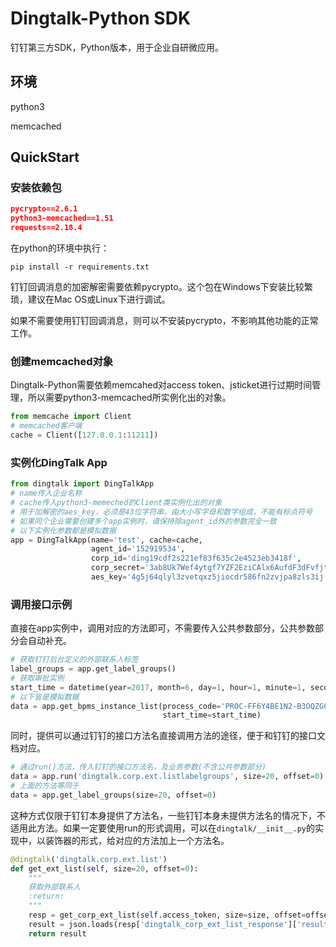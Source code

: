 # Dingtalk-Python SDK

钉钉第三方SDK，Python版本，用于企业自研微应用。

## 环境

python3

memcached

## QuickStart

### 安装依赖包

```json
pycrypto==2.6.1
python3-memcached==1.51
requests==2.18.4
```

在python的环境中执行：

```shell
pip install -r requirements.txt
```

钉钉回调消息的加密解密需要依赖pycrypto。这个包在Windows下安装比较繁琐，建议在Mac OS或Linux下进行调试。

如果不需要使用钉钉回调消息，则可以不安装pycrypto，不影响其他功能的正常工作。

### 创建memcached对象

Dingtalk-Python需要依赖memcahed对access token、jsticket进行过期时间管理，所以需要python3-memcached所实例化出的对象。

```python
from memcache import Client
# memcached客户端
cache = Client([127.0.0.1:11211])
```

### 实例化DingTalk App

```python
from dingtalk import DingTalkApp
# name传入企业名称
# cache传入python3-memeched的Client类实例化出的对象
# 用于加解密的aes_key，必须是43位字符串，由大小写字母和数字组成，不能有标点符号
# 如果同个企业需要创建多个app实例时，请保持除agent_id外的参数完全一致
# 以下实例化参数都是模拟数据
app = DingTalkApp(name='test', cache=cache,
                  agent_id='152919534',
                  corp_id='ding19cdf2s221ef83f635c2e4523eb3418f',
                  corp_secret='3ab8Uk7Wef4ytgf7YZF2EziCAlx6AufdF3dFvfjtu3532FG3AUgWNEJys',
                  aes_key='4g5j64qlyl3zvetqxz5jiocdr586fn2zvjpa8zls3ij')
```

### 调用接口示例

直接在app实例中，调用对应的方法即可，不需要传入公共参数部分，公共参数部分会自动补充。

```python
# 获取钉钉后台定义的外部联系人标签
label_groups = app.get_label_groups()
# 获取审批实例
start_time = datetime(year=2017, month=6, day=1, hour=1, minute=1, second=1, microsecond=1)
# 以下皆是模拟数据
data = app.get_bpms_instance_list(process_code='PROC-FF6Y4BE1N2-B3OQZGC9RLR4SY1MTNLQ1-91IFWS3', 
                                  start_time=start_time)
```

同时，提供可以通过钉钉的接口方法名直接调用方法的途径，便于和钉钉的接口文档对应。

```python
# 通过run()方法，传入钉钉的接口方法名，及业务参数(不含公共参数部分)
data = app.run('dingtalk.corp.ext.listlabelgroups', size=20, offset=0)
# 上面的方法等同于
data = app.get_label_groups(size=20, offset=0)
```

这种方式仅限于钉钉本身提供了方法名，一些钉钉本身未提供方法名的情况下，不适用此方法。如果一定要使用run的形式调用，可以在`dingtalk/__init__.py`的实现中，以装饰器的形式，给对应的方法加上一个方法名。

```python
@dingtalk('dingtalk.corp.ext.list')
def get_ext_list(self, size=20, offset=0):
    """
    获取外部联系人
    :return:
    """
    resp = get_corp_ext_list(self.access_token, size=size, offset=offset)
    result = json.loads(resp['dingtalk_corp_ext_list_response']['result'])
    return result
```

